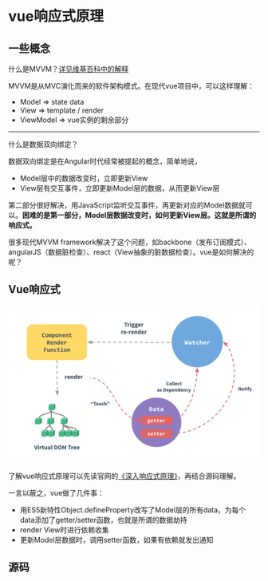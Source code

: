 # vue响应式原理

## 一些概念

什么是MVVM？[详见维基百科中的解释](https://en.wikipedia.org/wiki/Model–view–viewmodel)

MVVM是从MVC演化而来的软件架构模式。在现代vue项目中，可以这样理解：

* Model =&gt; state data
* View =&gt; template / render
* ViewModel =&gt; vue实例的剩余部分

---

什么是数据双向绑定？

数据双向绑定是在Angular时代经常被提起的概念，简单地说，

* Model层中的数据改变时，立即更新View
* View层有交互事件，立即更新Model层的数据，从而更新View层

第二部分很好解决，用JavaScript监听交互事件，再更新对应的Model数据就可以。**困难的是第一部分，Model层数据改变时，如何更新View层。这就是所谓的响应式。**

很多现代MVVM framework解决了这个问题，如backbone（发布订阅模式）、angularJS（数据脏检查）、react（View抽象的脏数据检查）。vue是如何解决的呢？

## Vue响应式

![](/assets/reactive.png)

了解vue响应式原理可以先读官网的[《深入响应式原理》](https://cn.vuejs.org/v2/guide/reactivity.html)，再结合源码理解。

一言以蔽之，vue做了几件事：

* 用ES5新特性Object.defineProperty改写了Model层的所有data，为每个data添加了getter/setter函数，也就是所谓的数据劫持
* render View时进行依赖收集
* 更新Model层数据时，调用setter函数，如果有依赖就发出通知

## 源码







